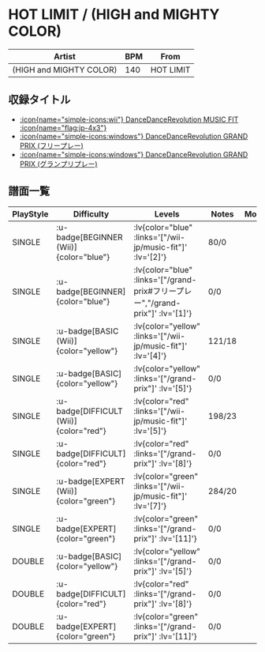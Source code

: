 # HOT LIMIT / (HIGH and MIGHTY COLOR)

|Artist|BPM|From|
|------|---|----|
|(HIGH and MIGHTY COLOR)|140|HOT LIMIT|

## 収録タイトル

- [ :icon{name="simple-icons:wii"} DanceDanceRevolution MUSIC FIT :icon{name="flag:jp-4x3"} ](/wii-jp/music-fit)
- [ :icon{name="simple-icons:windows"} DanceDanceRevolution GRAND PRIX (フリープレー)](/grand-prix#フリープレー)
- [ :icon{name="simple-icons:windows"} DanceDanceRevolution GRAND PRIX (グランプリプレー)](/grand-prix)

## 譜面一覧

|PlayStyle|Difficulty|Levels|Notes|Movie|
|---------|----------|------|-----|-----|
|SINGLE| :u-badge[BEGINNER (Wii)]{color="blue"} | :lv{color="blue" :links='["/wii-jp/music-fit"]' :lv='[2]'} |80/0||
|SINGLE| :u-badge[BEGINNER]{color="blue"} | :lv{color="blue" :links='["/grand-prix#フリープレー","/grand-prix"]' :lv='[1]'} |0/0||
|SINGLE| :u-badge[BASIC (Wii)]{color="yellow"} | :lv{color="yellow" :links='["/wii-jp/music-fit"]' :lv='[4]'} |121/18||
|SINGLE| :u-badge[BASIC]{color="yellow"} | :lv{color="yellow" :links='["/grand-prix"]' :lv='[5]'} |0/0||
|SINGLE| :u-badge[DIFFICULT (Wii)]{color="red"} | :lv{color="red" :links='["/wii-jp/music-fit"]' :lv='[5]'} |198/23||
|SINGLE| :u-badge[DIFFICULT]{color="red"} | :lv{color="red" :links='["/grand-prix"]' :lv='[8]'} |0/0||
|SINGLE| :u-badge[EXPERT (Wii)]{color="green"} | :lv{color="green" :links='["/wii-jp/music-fit"]' :lv='[7]'} |284/20||
|SINGLE| :u-badge[EXPERT]{color="green"} | :lv{color="green" :links='["/grand-prix"]' :lv='[11]'} |0/0||
|DOUBLE| :u-badge[BASIC]{color="yellow"} | :lv{color="yellow" :links='["/grand-prix"]' :lv='[5]'} |0/0||
|DOUBLE| :u-badge[DIFFICULT]{color="red"} | :lv{color="red" :links='["/grand-prix"]' :lv='[8]'} |0/0||
|DOUBLE| :u-badge[EXPERT]{color="green"} | :lv{color="green" :links='["/grand-prix"]' :lv='[11]'} |0/0||
